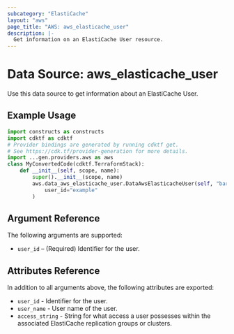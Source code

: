 ```yaml
---
subcategory: "ElastiCache"
layout: "aws"
page_title: "AWS: aws_elasticache_user"
description: |-
  Get information on an ElastiCache User resource.
---
```


# Data Source: aws_elasticache_user

Use this data source to get information about an ElastiCache User.

## Example Usage

```python
import constructs as constructs
import cdktf as cdktf
# Provider bindings are generated by running cdktf get.
# See https://cdk.tf/provider-generation for more details.
import ...gen.providers.aws as aws
class MyConvertedCode(cdktf.TerraformStack):
    def __init__(self, scope, name):
        super().__init__(scope, name)
        aws.data_aws_elasticache_user.DataAwsElasticacheUser(self, "bar",
            user_id="example"
        )
```

## Argument Reference

The following arguments are supported:

* `user_id` – (Required) Identifier for the user.

## Attributes Reference

In addition to all arguments above, the following attributes are exported:

* `user_id` - Identifier for the user.
* `user_name` - User name of the user.
* `access_string` - String for what access a user possesses within the associated ElastiCache replication groups or clusters.

<!-- cache-key: cdktf-0.17.0-pre.15 input-4e6652d1f0fd54699abe35dd5fcaa0c24c645e5afdd930fa30a4bc0cab4c0af7 -->